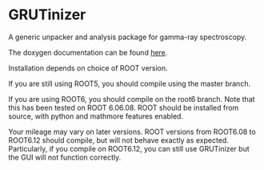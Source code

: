 GRUTinizer
==========

A generic unpacker and analysis package for gamma-ray spectroscopy.

The doxygen documentation can be found [here](https://pcbend.github.io/GRUTinizer).

Installation depends on choice of ROOT version.

If you are still using ROOT5, you should compile using the master branch.

If you are using ROOT6, you should compile on the root6 branch. Note that this has been tested on ROOT 6.06.08. ROOT should be installed from source, with python and mathmore features enabled.

Your mileage may vary on later versions. ROOT versions from ROOT6.08 to ROOT6.12 should compile, but will not behave exactly as expected. Particularly, if you compile on ROOT6.12, you can still use GRUTinizer but the GUI will not function correctly.
